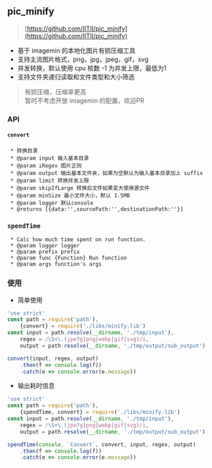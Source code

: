 ## pic_minify

> [https://github.com/IITII/pic_minify](https://github.com/IITII/pic_minify)

* 基于 imagemin 的本地化图片有损压缩工具
* 支持主流图片格式，png，jpg，jpeg，gif，svg
* 并发转换，默认使用 cpu 核数 -1 为并发上限，最低为1
* 支持文件夹递归读取和文件类型和大小筛选

> 有损压缩，压缩率更高  
> 暂时不考虑开放 imagemin 的配置，欢迎PR

### API

#### `convert`

```
 * 转换目录
 * @param input 输入基本目录
 * @param iRegex 图片正则
 * @param output 输出基本文件夹，如果为空默认为输入基本目录加上 suffix
 * @param limit 转换并发上限
 * @param skipIfLarge 转换后文件如果变大使用源文件
 * @param minSize 最小文件大小，默认 1.5MB
 * @param logger 默认console
 * @returns [{data:'',sourcePath:'',destinationPath:''}]
```

### `spendTime`

```
 * Calc how much time spent on run function.
 * @param logger logger
 * @param prefix prefix
 * @param func {Function} Run function
 * @param args function's args
```

### 使用

* 简单使用

```js
'use strict'
const path = require('path'),
    {convert} = require('./libs/minify.lib')
const input = path.resolve(__dirname, './tmp/input'),
    regex = /\S+\.(jpe?g|png|webp|gif|svg)/i,
    output = path.resolve(__dirname, './tmp/output/sub_output')

convert(input, regex, output)
    .then(f => console.log(f))
    .catch(e => console.error(e.message))
```

* 输出耗时信息

```js
'use strict'
const path = require('path'),
    {spendTime, convert} = require('./libs/minify.lib')
const input = path.resolve(__dirname, './tmp/input'),
    regex = /\S+\.(jpe?g|png|webp|gif|svg)/i,
    output = path.resolve(__dirname, './tmp/output/sub_output')

spendTime(console, `Convert`, convert, input, regex, output)
    .then(f => console.log(f))
    .catch(e => console.error(e.message))
```